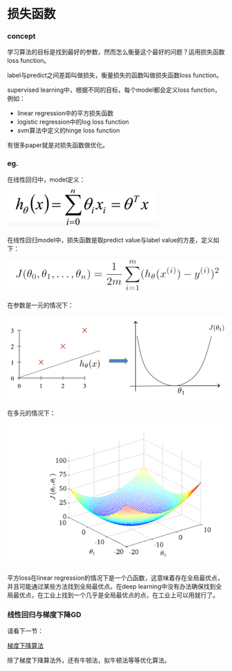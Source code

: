 # 损失函数

### concept
学习算法的目标是找到最好的参数，然而怎么衡量这个最好的问题？运用损失函数loss function。

label与predict之间差距叫做损失，衡量损失的函数叫做损失函数loss function。

supervised learning中，根据不同的目标，每个model都会定义loss function，例如：
* linear regression中的平方损失函数
* logistic regression中的log loss function
* svm算法中定义的hinge loss function

有很多paper就是对损失函数做优化。

### eg.
在线性回归中，model定义：

![](./20170521165243.png)

在线性回归model中，损失函数是取predict value与label value的方差，定义如下：

![](./20170521165348.png)

在参数是一元的情况下：

![](./20170521171921.png)

在多元的情况下：

![](./20170521171944.png)

平方loss在linear regression的情况下是一个凸函数，这意味着存在全局最优点，并且可能通过某些方法找到全局最优点。在deep learning中没有办法确保找到全局最优点，在工业上找到一个几乎是全局最优点的点，在工业上可以用就行了。

### 线性回归与梯度下降GD
请看下一节：

[梯度下降算法](https://github.com/bobkentt/Learning-machine-from-scratch-/blob/master/alg-base/ch1/%E6%A2%AF%E5%BA%A6%E4%B8%8B%E9%99%8D.md)

除了梯度下降算法外，还有牛顿法，拟牛顿法等等优化算法。


